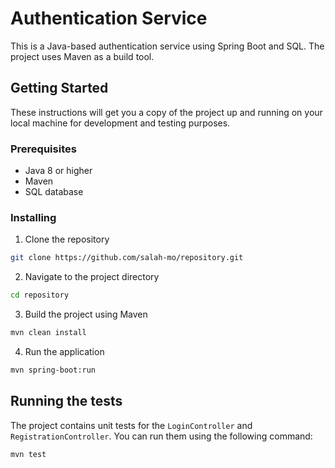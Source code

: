 # Authentication Service

This is a Java-based authentication service using Spring Boot and SQL. The project uses Maven as a build tool.

## Getting Started

These instructions will get you a copy of the project up and running on your local machine for development and testing
purposes.

### Prerequisites

- Java 8 or higher
- Maven
- SQL database

### Installing

1. Clone the repository

```bash
git clone https://github.com/salah-mo/repository.git
```

2. Navigate to the project directory

```bash
cd repository
```

3. Build the project using Maven

```bash
mvn clean install
```

4. Run the application

```bash
mvn spring-boot:run
```

## Running the tests

The project contains unit tests for the `LoginController` and `RegistrationController`. You can run them using the following command:

```bash
mvn test
```
